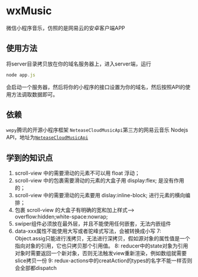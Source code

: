 # wxMusic
微信小程序音乐，仿照的是网易云的安卓客户端APP


## 使用方法
将server目录拷贝放在你的域名服务器上，进入server端，运行
```js
node app.js
```
会启动一个服务器，然后将你的小程序的接口设置为你的域名，然后按照API的使用方法调取数据即可。

## 依赖
`wepy`腾讯的开源小程序框架
`NeteaseCloudMusicApi`第三方的网易云音乐 Nodejs API，地址为[`NeteaseCloudMusicApi`](https://github.com/Binaryify/NeteaseCloudMusicApi)

## 学到的知识点
1. scroll-view 中的需要滑动的元素不可以用 float 浮动；
2. scroll-view 中的包裹需要滑动的元素的大盒子用 display:flex; 是没有作用的；
3. scroll-view 中的需要滑动的元素要用 dislay:inline-block; 进行元素的横向编排；
4. 包裹 scroll-view 的大盒子有明确的宽和加上样式-->  overflow:hidden;white-space:nowrap;
5. swiper组件必须放在最外层，并且不能使用任何嵌套，无法内嵌组件
6. data-xxx属性不能使用大写或者驼峰式写法，会被转换成小写
7: Object.assig只能进行浅拷贝，无法进行深拷贝，假如源对象的属性值是一个指向对象的引用，它也只拷贝那个引用值。
8: reducer中的state对象为引用对象时需要返回一个新对象，否则无法触发view重新渲染，例如数组就需要slice拷贝一份
9: redux-actions中的creatAction的types的名字不能一样否则会全部都dispatch